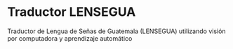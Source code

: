 # Traductor LENSEGUA

Traductor de Lengua de Señas de Guatemala (LENSEGUA) utilizando visión por computadora y aprendizaje automático
